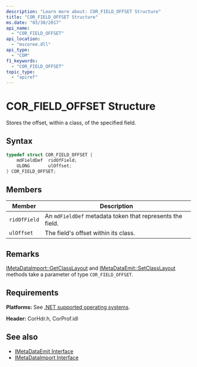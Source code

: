 ```yaml
---
description: "Learn more about: COR_FIELD_OFFSET Structure"
title: "COR_FIELD_OFFSET Structure"
ms.date: "03/30/2017"
api_name:
  - "COR_FIELD_OFFSET"
api_location:
  - "mscoree.dll"
api_type:
  - "COM"
f1_keywords:
  - "COR_FIELD_OFFSET"
topic_type:
  - "apiref"
---
```

# COR_FIELD_OFFSET Structure

Stores the offset, within a class, of the specified field.

## Syntax

```cpp
typedef struct COR_FIELD_OFFSET {
    mdFieldDef  ridOfField;
    ULONG       ulOffset;
} COR_FIELD_OFFSET;
```

## Members

| Member       | Description                                               |
|--------------|-----------------------------------------------------------|
| `ridOfField` | An `mdFieldDef` metadata token that represents the field. |
| `ulOffset`   | The field's offset within its class.                      |

## Remarks

 [IMetaDataImport::GetClassLayout](../interfaces/imetadataimport-getclasslayout-method.md) and [IMetaDataEmit::SetClassLayout](../interfaces/imetadataemit-setclasslayout-method.md) methods take a parameter of type `COR_FIELD_OFFSET`.

## Requirements

 **Platforms:** See [.NET supported operating systems](https://github.com/dotnet/core/blob/main/os-lifecycle-policy.md).

 **Header:** CorHdr.h, CorProf.idl

## See also

- [IMetaDataEmit Interface](../interfaces/imetadataemit-interface.md)
- [IMetaDataImport Interface](../interfaces/imetadataimport-interface.md)
